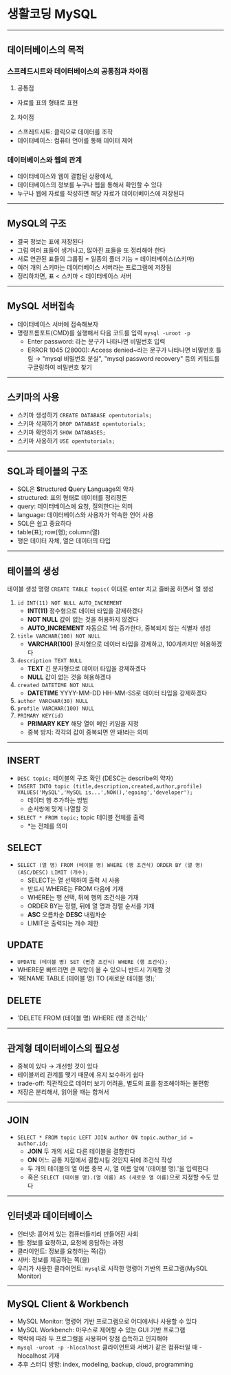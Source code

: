 # 생활코딩 MySQL
----------------
## 데이터베이스의 목적
### 스프레드시트와 데이터베이스의 공통점과 차이점
1. 공통점
- 자료를 표의 형태로 표현
2. 차이점
- 스프레드시트: 클릭으로 데이터를 조작
- 데이터베이스: 컴퓨터 언어를 통해 데이터 제어
### 데이터베이스와 웹의 관계
- 데이터베이스와 웹이 결합된 상황에서,
- 데이터베이스의 정보를 누구나 웹을 통해서 확인할 수 있다
- 누구나 웹에 자료를 작성하면 해당 자료가 데이터베이스에 저장된다
----------------
## MySQL의 구조
- 결국 정보는 표에 저장된다
- 그럼 여러 표들이 생겨나고, 많아진 표들을 또 정리해야 한다
- 서로 연관된 표들의 그룹핑 = 일종의 폴더 기능 = 데이터베이스(스키마)
- 여러 개의 스키마는 데이터베이스 서버라는 프로그램에 저장됨
- 정리하자면, 표 < 스키마 < 데이터베이스 서버
----------------
## MySQL 서버접속
- 데이터베이스 서버에 접속해보자
- 명령프롬포트(CMD)를 실행해서 다음 코드를 입력 `mysql -uroot -p`
	- Enter password: 라는 문구가 나타나면 비밀번호 입력
	- ERROR 1045 (28000): Access denied~라는 문구가 나타나면 비밀번호 틀림 → "mysql 비밀번호 분실", "mysql password recovery" 등의 키워드를 구글링하여 비밀번호 찾기
----------------
## 스키마의 사용
- 스키마 생성하기 `CREATE DATABASE opentutorials;`
- 스키마 삭제하기 `DROP DATABASE opentutorials;`
- 스키마 확인하기 `SHOW DATABASES;`
- 스키마 사용하기 `USE opentutorials;`
----------------
## SQL과 테이블의 구조
- SQL은 **S**tructured **Q**uery **L**anguage의 약자
- structured: 표의 형태로 데이터를 정리정돈
- query: 데이터베이스에 요청, 질의한다는 의미
- language: 데이터베이스와 사용자가 약속한 언어 사용
- SQL은 쉽고 중요하다
- table(표); row(행); column(열)
- 행은 데이터 자체, 열은 데이터의 타입
----------------
## 테이블의 생성
테이블 생성 명령 `CREATE TABLE topic(` 이대로 enter 치고 줄바꿈 하면서 열 생성
1. `id INT(11) NOT NULL AUTO_INCREMENT`
	- **INT(11)** 정수형으로 데이터 타입을 강제하겠다
	- **NOT NULL** 값이 없는 것을 허용하지 않겠다
	- **AUTO_INCREMENT** 자동으로 1씩 증가한다, 중복되지 않는 식별자 생성
2. `title VARCHAR(100) NOT NULL`
	- **VARCHAR(100)** 문자형으로 데이터 타입을 강제하고, 100개까지만 허용하겠다
3. `description TEXT NULL`
	- **TEXT** 긴 문자형으로 데이터 타입을 강제하겠다
	- **NULL** 값이 없는 것을 허용하겠다
4. `created DATETIME NOT NULL`
	- **DATETIME** YYYY-MM-DD HH-MM-SS로 데이터 타입을 강제하겠다
5. `author VARCHAR(30) NULL`
6. `profile VARCHAR(100) NULL`
7. `PRIMARY KEY(id)`
	- **PRIMARY KEY** 해당 열이 메인 키임을 지정
	- 중복 방지: 각각의 값이 중복되면 안 돼!라는 의미
----------------
## INSERT
- `DESC topic;` 테이블의 구조 확인 (DESC는 describe의 약자)
- `INSERT INTO topic (title,description,created,author,profile) VALUES('MySQL','MySQL is...',NOW(),'egoing','developer');`
	- 데이터 행 추가하는 방법	
	- 순서쌍에 맞게 나열할 것
- `SELECT * FROM topic;` topic 테이블 전체를 출력
	- *는 전체를 의미
## SELECT
- `SELECT (열 명) FROM (테이블 명) WHERE (행 조건식) ORDER BY (열 명) (ASC/DESC) LIMIT (개수);`
	- SELECT는 열 선택하여 출력 시 사용
	- 반드시 WHERE는 FROM 다음에 기재
	- WHERE는 행 선택, 뒤에 행의 조건식을 기재
	- ORDER BY는 정렬, 뒤에 열 명과 정렬 순서를 기재
	- **ASC** 오름차순 **DESC** 내림차순
	- LIMIT은 출력되는 개수 제한
## UPDATE
- `UPDATE (테이블 명) SET (변경 조건식) WHERE (행 조건식);`
- WHERE문 빠뜨리면 큰 재앙이 올 수 있으니 반드시 기재할 것
- 'RENAME TABLE (테이블 명) TO (새로운 테이블 명);`
## DELETE
- 'DELETE FROM (테이블 명) WHERE (행 조건식);'
----------------
## 관계형 데이터베이스의 필요성
- 중복이 있다 → 개선할 것이 있다
- 테이블끼리 관계를 맺기 때문에 유지 보수하기 쉽다
- trade-off: 직관적으로 데이터 보기 어려움, 별도의 표를 참조해야하는 불편함
- 저장은 분리해서, 읽어올 때는 합쳐서
----------------
## JOIN
- `SELECT * FROM topic LEFT JOIN author ON topic.author_id = author.id;`
	- **JOIN** 두 개의 서로 다른 테이블을 결합한다
	- **ON** 어느 공통 지점에서 결합시킬 것인지 뒤에 조건식 작성
	- 두 개의 테이블의 열 이름 중복 시, 열 이름 앞에 '(테이블 명).'을 입력한다
	- 혹은 `SELECT (테이블 명).(열 이름) AS (새로운 열 이름)`으로 지정할 수도 있다
----------------
## 인터넷과 데이터베이스
- 인터넷: 흩어져 있는 컴퓨터들끼리 만들어진 사회
- 웹: 정보를 요청하고, 요청에 응답하는 과정
- 클라이언트: 정보를 요청하는 쪽(갑)
- 서버: 정보를 제공하는 쪽(을)
- 우리가 사용한 클라이언트: `mysql`로 시작한 명령어 기반의 프로그램(MySQL Monitor)
----------------
## MySQL Client & Workbench
- MySQL Monitor: 명령어 기반 프로그램으로 어디에서나 사용할 수 있다
- MySQL Workbench: 마우스로 제어할 수 있는 GUI 기반 프로그램
- 맥락에 따라 두 프로그램을 사용하며 장점 습득하고 인지해야
- `mysql -uroot -p -hlocalhost` 클라이언트와 서버가 같은 컴퓨터일 때 -hlocalhost 기재
- 추후 스터디 방향: index, modeling, backup, cloud, programming
